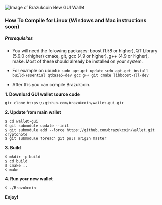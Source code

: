 
![Image of Brazukcoin New GUI Wallet](https://i.imgur.com/OiGPGPA.png)



### How To Compile for Linux (Windows and Mac instructions soon)


##### Prerequisites

- You will need the following packages: boost (1.58 or higher), QT Library (5.9.0 orhigher) cmake, git, gcc (4.9 or higher), g++ (4.9 or higher), make. Most of these should already be installed on your system.

- For example on ubuntu:
`sudo apt-get update`
`sudo apt-get install build-essential qtbase5-dev gcc g++ git cmake libboost-all-dev`

- After this you can compile Brazukcoin.



**1. Download GUI wallet source code**

```
git clone https://github.com/brazukcoin/wallet-gui.git
```

**2. Update from main wallet**

```
$ cd wallet-gui
$ git submodule update --init
$ git submodule add --force https://github.com/brazukcoin/wallet.git cryptonote
$ git submodule foreach git pull origin master
```

**3. Build**

```
$ mkdir -p build
$ cd build
$ cmake ..
$ make
```

**4. Run your new wallet**

```
$ ./Brazukcoin
```



**Enjoy!**

